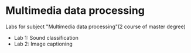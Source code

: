 # Multimedia data processing
Labs for subject "Multimedia data processing"(2 course of master degree)

- Lab 1: Sound classification
- Lab 2: Image captioning